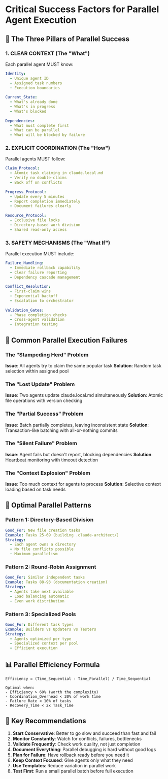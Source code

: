 # Critical Success Factors for Parallel Agent Execution

## 🎯 The Three Pillars of Parallel Success

### 1. CLEAR CONTEXT (The "What")
Each parallel agent MUST know:
```yaml
Identity:
  - Unique agent ID
  - Assigned task numbers
  - Execution boundaries
  
Current_State:
  - What's already done
  - What's in progress
  - What's blocked
  
Dependencies:
  - What must complete first
  - What can be parallel
  - What will be blocked by failure
```

### 2. EXPLICIT COORDINATION (The "How")
Parallel agents MUST follow:
```yaml
Claim_Protocol:
  - Atomic task claiming in claude.local.md
  - Verify no double-claims
  - Back off on conflicts
  
Progress_Protocol:
  - Update every 5 minutes
  - Report completion immediately
  - Document failures clearly
  
Resource_Protocol:
  - Exclusive file locks
  - Directory-based work division
  - Shared read-only access
```

### 3. SAFETY MECHANISMS (The "What If")
Parallel execution MUST include:
```yaml
Failure_Handling:
  - Immediate rollback capability
  - Clear failure reporting
  - Dependency cascade management
  
Conflict_Resolution:
  - First-claim wins
  - Exponential backoff
  - Escalation to orchestrator
  
Validation_Gates:
  - Phase completion checks
  - Cross-agent validation
  - Integration testing
```

## 🚨 Common Parallel Execution Failures

### The "Stampeding Herd" Problem
**Issue**: All agents try to claim the same popular task
**Solution**: Random task selection within assigned pool

### The "Lost Update" Problem  
**Issue**: Two agents update claude.local.md simultaneously
**Solution**: Atomic file operations with version checking

### The "Partial Success" Problem
**Issue**: Batch partially completes, leaving inconsistent state
**Solution**: Transaction-like batching with all-or-nothing commits

### The "Silent Failure" Problem
**Issue**: Agent fails but doesn't report, blocking dependencies
**Solution**: Heartbeat monitoring with timeout detection

### The "Context Explosion" Problem
**Issue**: Too much context for agents to process
**Solution**: Selective context loading based on task needs

## 🎯 Optimal Parallel Patterns

### Pattern 1: Directory-Based Division
```yaml
Good_For: New file creation tasks
Example: Tasks 25-69 (building .claude-architect/)
Strategy:
  - Each agent owns a directory
  - No file conflicts possible
  - Maximum parallelism
```

### Pattern 2: Round-Robin Assignment
```yaml
Good_For: Similar independent tasks
Example: Tasks 88-93 (documentation creation)
Strategy:
  - Agents take next available
  - Load balancing automatic
  - Even work distribution
```

### Pattern 3: Specialized Pools
```yaml
Good_For: Different task types
Example: Builders vs Updaters vs Testers
Strategy:
  - Agents optimized per type
  - Specialized context per pool
  - Efficient execution
```

## 📊 Parallel Efficiency Formula

```
Efficiency = (Time_Sequential - Time_Parallel) / Time_Sequential

Optimal when:
- Efficiency > 60% (worth the complexity)
- Coordination_Overhead < 20% of work time
- Failure_Rate < 10% of tasks
- Recovery_Time < 2x Task_Time
```

## 🔑 Key Recommendations

1. **Start Conservative**: Better to go slow and succeed than fast and fail
2. **Monitor Constantly**: Watch for conflicts, failures, bottlenecks
3. **Validate Frequently**: Check work quality, not just completion
4. **Document Everything**: Parallel debugging is hard without good logs
5. **Plan for Failure**: Have rollback ready before you need it
6. **Keep Context Focused**: Give agents only what they need
7. **Use Templates**: Reduce variation in parallel work
8. **Test First**: Run a small parallel batch before full execution
